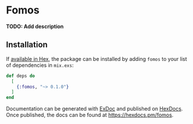 # Fomos

**TODO: Add description**

## Installation

If [available in Hex](https://hex.pm/docs/publish), the package can be installed
by adding `fomos` to your list of dependencies in `mix.exs`:

```elixir
def deps do
  [
    {:fomos, "~> 0.1.0"}
  ]
end
```

Documentation can be generated with [ExDoc](https://github.com/elixir-lang/ex_doc)
and published on [HexDocs](https://hexdocs.pm). Once published, the docs can
be found at <https://hexdocs.pm/fomos>.


